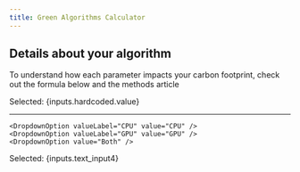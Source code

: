 ```yaml
---
title: Green Algorithms Calculator
---
```


## Details about your algorithm

To understand how each parameter impacts your carbon footprint, check out the formula below and the methods article

<Dropdown name=runtime title="Runtime (HH:MM)">
<DropdownOption valueLabel="1H" value=1 />
<DropdownOption valueLabel="2H" value=2 />
<DropdownOption valueLabel="3H" value=3 />
</Dropdown>

Selected: {inputs.hardcoded.value}

---

<Dropdown name=core_type title="Type of cores">

    <DropdownOption valueLabel="CPU" value="CPU" />
    <DropdownOption valueLabel="GPU" value="GPU" />
    <DropdownOption value="Both" />

</Dropdown>

<TextInput
    name=number_of_cores
    title="Number of cores"
    defaultValue=12
/>

Selected: {inputs.text_input4}